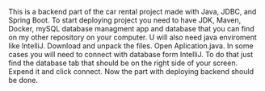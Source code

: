 This is a backend part of the car rental project made with Java, JDBC, and Spring Boot.
To start deploying project you need to have JDK, Maven, Docker, mySQL database managment app and database that you can find on my other repository on your computer.
U will also need java enviroment like IntelliJ.
Download and unpack the files.
Open Aplication.java.
In some cases you will need to connect with database form IntelliJ.
To do that just find the database tab that should be on the right side of your screen. Expend it and click connect.
Now the part with deploying backend should be done.
